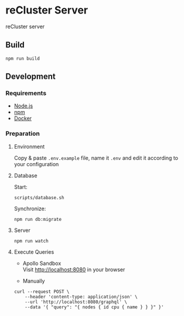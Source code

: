 # reCluster Server

reCluster server

## Build

```console
npm run build
```

## Development

### Requirements

- [Node.js](https://nodejs.org)
- [npm](https://www.npmjs.com)
- [Docker](https://www.docker.com)

### Preparation

1. Environment

   Copy & paste `.env.example` file, name it `.env` and edit it according to your configuration

1. Database

   Start:

   ```console
   scripts/database.sh
   ```

   Synchronize:

   ```console
   npm run db:migrate
   ```

1. Server

   ```console
   npm run watch
   ```

1. Execute Queries

   - Apollo Sandbox \
     Visit <http://localhost:8080> in your browser

   - Manually

   ```console
   curl --request POST \
       --header 'content-type: application/json' \
       --url 'http://localhost:8080/graphql' \
       --data '{ "query": "{ nodes { id cpu { name } } }" }'
   ```
